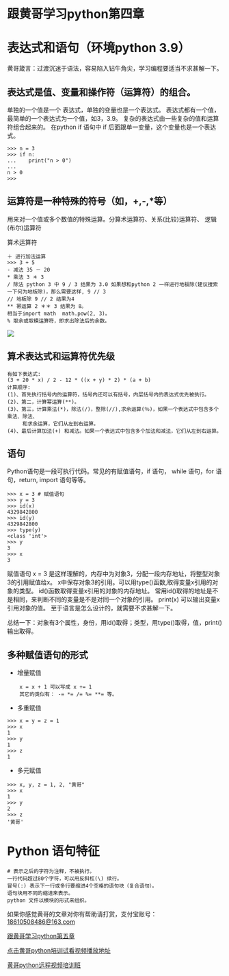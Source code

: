 # 跟黄哥学习python第四章

# 表达式和语句（环境python 3.9）

黄哥箴言：过渡沉迷于语法，容易陷入钻牛角尖，学习编程要适当不求甚解一下。



## 表达式是值、变量和操作符（运算符）的组合。

单独的一个值是一个 表达式，单独的变量也是一个表达式。
表达式都有一个值，最简单的一个表达式为一个值，如3，3.9。
复杂的表达式由一些复杂的值和运算符组合起来的。
在python  if 语句中 if 后面跟单一变量，这个变量也是一个表达式。    
```
>>> n = 3
>>> if n:
...    print("n > 0")
...
n > 0
>>>
```

## 运算符是一种特殊的符号（如，+,-,*等）
   用来对一个值或多个数值的特殊运算。分算术运算符、关系(比较)运算符、
   逻辑(布尔)运算符

算术运算符    

	＋ 进行加法运算    
	>>> 3 + 5
	- 减法 35 － 20     
	* 乘法 3 ＊ 3     
	/ 除法 python 3 中 9 / 3 结果为 3.0 如果想和python 2 一样进行地板除(建议搜索一下何为地板除)，那么需要这样, 9 // 3    
	// 地板除 9 // 2 结果为4    
	** 幂运算 2 ＊＊ 3 结果为 8。
	相当于import math  math.pow(2, 3)。   
	% 取余或取模运算符，即求出除法后的余数。

![](operator.png)   

## 算术表达式和运算符优先级  

	有如下表达式:
	(3 + 20 * x) / 2 - 12 * ((x + y) * 2) * (a + b)   
	计算顺序:   
	(1)、首先执行括号内的运算符，括号内还可以有括号，内层括号内的表达式优先被执行。   
	(2)、第二，计算幂运算(**)。   
	(3)、第三，计算乘法(*)，除法(/)，整除(//),求余运算(％)，如果一个表达式中包含多个乘法、除法、
	     和求余运算，它们从左到右运算。    
	(4)、最后计算加法(+) 和减法。如果一个表达式中包含多个加法和减法，它们从左到右运算。    


## 语句   
   Python语句是一段可执行代码。常见的有赋值语句，if 语句， while 语句，for 语句，return, import 语句等等。

	>>> x = 3 # 赋值语句
	>>> y = 3
	>>> id(x)
	4329842800
	>>> id(y)
	4329842800
	>>> type(y)
	<class 'int'>
	>>> y
	3
	>>> x
	3

赋值语句 x = 3 是这样理解的，内存中为对象3，分配一段内存地址，将整型对象3的引用赋值给x。
x中保存对象3的引用。可以用type()函数,取得变量x引用的对象的类型。
id()函数取得变量x引用的对象的内存地址。
常用id()取得的地址是不是相同，来判断不同的变量是不是对同一个对象的引用。
print(x) 可以输出变量x引用对象的值。
至于语言是怎么设计的，就需要不求甚解一下。    

总结一下：对象有3个属性，身份，用id()取得；类型，用type()取得，值，print()输出取得。

## 多种赋值语句的形式

- 增量赋值
```
	x = x + 1 可以写成 x += 1
	其它的类似有： -= *= /= %= **= 等。
```
- 多重赋值
```
>>> x = y = z = 1
>>> x
1
>>> y
1
>>> z
1
```
- 多元赋值
```
>>> x, y, z = 1, 2, "黄哥"
>>> x
1
>>> y
2
>>> z
'黄哥'
```

# Python 语句特征    
```
# 表示之后的字符为注释，不被执行。  
一行代码超过80个字符，可以用反斜杠(\) 续行。  
冒号(:) 表示下一行或多行要缩进4个空格的语句块（复合语句）。  
语句块用不同的缩进来表示。  
python 文件以模块的形式来组织。
```  








如果你感觉黄哥的文章对你有帮助请打赏，支付宝账号：18610508486@163.com

[跟黄哥学习python第五章](learn_python_follow_brother_huang_5.md)


[点击黄哥python培训试看视频播放地址](https://github.com/pythonpeixun/article/blob/master/python_shiping.md)

[黄哥python远程视频培训班](https://github.com/pythonpeixun/article/blob/master/index.md)  


​    